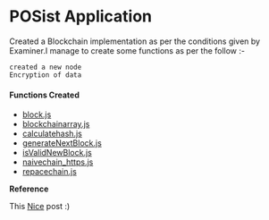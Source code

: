 # POSist Application

Created a Blockchain implementation as per the conditions given by Examiner.I manage to create some functions as per the follow :-

    created a new node
    Encryption of data
  

#### Functions Created

- [block.js](https://github.com/therovermind/POSistTest/blob/master/block.js)
-  [blockchainarray.js](https://github.com/therovermind/POSistTest/blob/master/blockchainarray.js)
-  [calculatehash.js](https://github.com/therovermind/POSistTest/blob/master/calculatehash.js)
-  [generateNextBlock.js](https://github.com/therovermind/POSistTest/blob/master/generateNextBlock.js)
-  [isValidNewBlock.js](https://github.com/therovermind/POSistTest/blob/master/isValidNewBlock.js)
-   [naivechain_https.js](https://github.com/therovermind/POSistTest/blob/master/naivechain_https.js)
-   [repacechain.js](https://github.com/therovermind/POSistTest/blob/master/repacechain.js)


**Reference**

This [Nice](https://medium.com/@lhartikk/a-blockchain-in-200-lines-of-code-963cc1cc0e54) post :)
